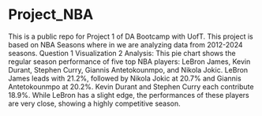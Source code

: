 # Project_NBA
This is a public repo for Project 1 of DA Bootcamp with UofT. This project is based on NBA Seasons where in we are analyzing data from 2012-2024 seasons.
Question 1 Visualization 2 Analysis: This pie chart shows the regular season performance of five top NBA players: LeBron James, Kevin Durant, Stephen Curry, Giannis Antetokounmpo, and Nikola Jokic. LeBron James leads with 21.2%, followed by Nikola Jokic at 20.7% and Giannis Antetokounmpo at 20.2%. Kevin Durant and Stephen Curry each contribute 18.9%. While LeBron has a slight edge, the performances of these players are very close, showing a highly competitive season.
